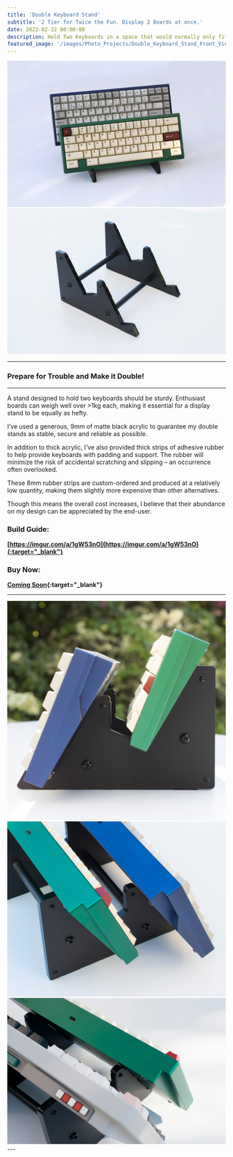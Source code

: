 ```yaml
---
title: 'Double Keyboard Stand'
subtitle: '2 Tier for Twice the Fun. Display 2 Boards at once.'
date: 2022-02-22 00:00:00
description: Hold Two Keyboards in a space that would normally only fit 1.
featured_image: '/images/Photo_Projects/Double_Keyboard_Stand_Front_View.jpg'
---
```


<div class="gallery" data-columns="2">
	<img src="/images/Photo_Projects/Double_Keyboard_Stand_Front_View.jpg">
	<img src="/images/Photo_Projects/Double_Keyboard_Stand.jpg">
</div>

---

### Prepare for Trouble and Make it Double!

---

A stand designed to hold two keyboards should be sturdy. Enthusiast boards can weigh well over >1kg each, making it essential for a display stand to be equally as hefty. 

I’ve used a generous, 9mm of matte black acrylic to guarantee my double stands as stable, secure and reliable as possible.

In addition to thick acrylic, I’ve also provided thick strips of adhesive rubber to help provide keyboards with padding and support. The rubber will minimize the risk of accidental scratching and slipping – an occurrence often overlooked. 

These 8mm rubber strips are custom-ordered and produced at a relatively low quantity, making them slightly more expensive than other alternatives. 

Though this means the overall cost increases, I believe that their abundance on my design can be appreciated by the end-user.


### Build Guide:

**[https://imgur.com/a/1gW53nO](https://imgur.com/a/1gW53nO){:target="_blank"}**

### Buy Now:

**[Coming Soon](){:target="_blank"}**

--- 

<div class="gallery" data-columns="3">
	<img src="/images/Photo_Projects/Double_Keyboard_Stand_Side_View.jpg">
	<img src="/images/Photo_Projects/Double_Keyboard_Stand_Top_View.jpg">
	<img src="/images/Photo_Projects/Double_Keyboard_Stand_Top_View_2.jpg">
</div>
--- 

